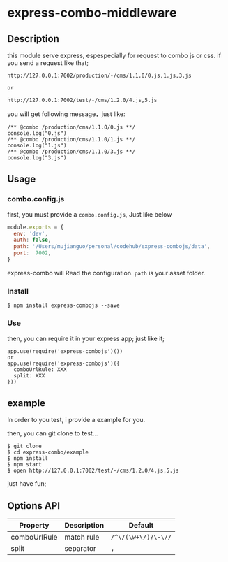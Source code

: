 # express-combo-middleware

## Description

this module serve express, espespecially for request to combo js or css. if you send a request like that;

```
http://127.0.0.1:7002/production/-/cms/1.1.0/0.js,1.js,3.js

or

http://127.0.0.1:7002/test/-/cms/1.2.0/4.js,5.js
```

you will get following message，just like:

```
/** @combo /production/cms/1.1.0/0.js **/
console.log("0.js")
/** @combo /production/cms/1.1.0/1.js **/
console.log("1.js")
/** @combo /production/cms/1.1.0/3.js **/
console.log("3.js")
```

## Usage

### combo.config.js
first, you must provide a `combo.config.js`, Just like below

```js
module.exports = {
  env: 'dev',
  auth: false,
  path: '/Users/mujianguo/personal/codehub/express-combojs/data',
  port:  7002,
}
```
express-combo will Read the configuration. `path` is your asset folder.

### Install
```
$ npm install express-combojs --save
```
### Use

then, you can require it in your express app; just like it;
```
app.use(require('express-combojs')())
or 
app.use(require('express-combojs')({
  comboUrlRule: XXX
  split: XXX
}))
```

## example 

In order to you test, i provide a example for you.

then, you can git clone to test...

```
$ git clone 
$ cd express-combo/example
$ npm install
$ npm start
$ open http://127.0.0.1:7002/test/-/cms/1.2.0/4.js,5.js
```

just have fun;

## Options API

| Property| Description | Default |
|----|----|----|
|comboUrlRule| match rule | `/^\/(\w+\/)?\-\//`|
|split| separator | `,` |





